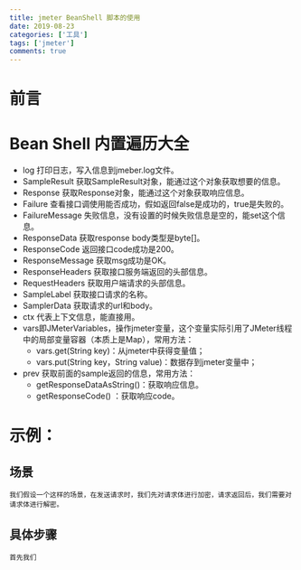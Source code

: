 ```yaml
---
title: jmeter BeanShell 脚本的使用
date: 2019-08-23
categories: ['工具']
tags: ['jmeter']
comments: true
---
```


# 前言

# Bean Shell 内置遍历大全

  * log  打印日志，写入信息到jmeber.log文件。
  * SampleResult 获取SampleResult对象，能通过这个对象获取想要的信息。
  * Response 获取Response对象，能通过这个对象获取响应信息。
  * Failure 查看接口调使用能否成功，假如返回false是成功的，true是失败的。
  * FailureMessage 失败信息，没有设置的时候失败信息是空的，能set这个信息。
  * ResponseData 获取response body类型是byte[]。
  * ResponseCode 返回接口code成功是200。
  * ResponseMessage 获取msg成功是OK。
  * ResponseHeaders 获取接口服务端返回的头部信息。
  * RequestHeaders 获取用户端请求的头部信息。
  * SampleLabel 获取接口请求的名称。
  * SamplerData 获取请求的url和body。
  * ctx 代表上下文信息，能直接用。
  * vars即JMeterVariables，操作jmeter变量，这个变量实际引用了JMeter线程中的局部变量容器（本质上是Map），常用方法：
    * vars.get(String key)：从jmeter中获得变量值；
    * vars.put(String key，String value)：数据存到jmeter变量中；
  * prev 获取前面的sample返回的信息，常用方法：
    * getResponseDataAsString()：获取响应信息。
    * getResponseCode() ：获取响应code。

# 示例：

  ## 场景

    我们假设一个这样的场景，在发送请求时，我们先对请求体进行加密，请求返回后，我们需要对请求体进行解密。

  ## 具体步骤

    首先我们
